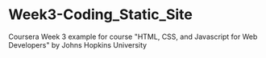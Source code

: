 # Week3-Coding_Static_Site
Coursera Week 3 example for course "HTML, CSS, and Javascript for Web Developers" by Johns Hopkins University
